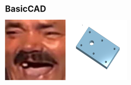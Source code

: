 # BasicCAD
<img src="Pictures/Yes/meme.png" alt="alt text" width="200" height="200">


<img src="Pictures/Yes/baseEngineering.png" alt="alt text" width="200" height="200">

